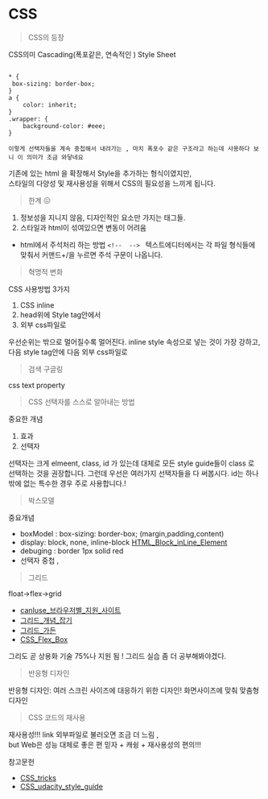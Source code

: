 # CSS

> CSS의 등장

CSS의미 Cascading(폭포같은, 연속적인 ) Style Sheet

```

* {
 box-sizing: border-box;
}
a {
    color: inherit;
}
.wrapper: {
    background-color: #eee;
}

이렇게 선택자들을 계속 중첩해서 내려가는 , 마치 폭포수 같은 구조라고 하는데 사용하다 보니 이 의미가 조금 와닿네요

```

기존에 있는 html 을 확장해서 Style을 추가하는 형식이였지만,</br>
스타일의 다양성 및 재사용성을 위해서 CSS의 필요성을 느끼게 됩니다.

> 한계 😖

1. 정보성을 지니지 않음, 디자인적인 요소만 가지는 태그들.
1. 스타일과 html이 섞여있으면 변동이 어려움

*  html에서 주석처리 하는 방법 ```<!--  --> ```
텍스트에디터에서는 각 파일 형식들에 맞춰서 커맨드+/을 누르면 주석 구문이 나옵니다.

> 혁명적 변화

CSS 사용방법 3가지

1. CSS inline
1. head위에 Style tag안에서
1. 외부 css파일로

우선순위는 밖으로 멀어질수록 멀어진다. inline style 속성으로 넣는 것이 가장 강하고, 다음 style tag안에 다음 외부 css파일로

> 검색 구글링

css text property

> CSS 선택자를 스스로 알아내는 방법

중요한 개념

1. 효과
1. 선택자

선택자는 크게 elmeent, class, id 가 있는데 대체로 모든 style guide들이 class 로 선택하는 것을 권장합니다.
그런데 우선은 여러가지 선택자들을 다 써봅시다.
id는 하나 밖에 없는 특수한 경우 주로 사용합니다.!

> 박스모델

중요개념

* boxModel : box-sizing: border-box; (margin,padding,content)
* display: block, none, inline-block [HTML_Block_inLine_Element](../../ReadMe/blockAndInLine.md)
* debuging : border 1px solid red
* 선택자 중첩 ,

> 그리드

float->flex->grid

* [canIuse_브라우저별_지원_사이트](https://caniuse.com/)
* [그리드_개념_잡기](https://css-tricks.com/snippets/css/complete-guide-grid/)
* [그리드_가든](http://cssgridgarden.com/)
* [CSS_Flex_Box](http://flexboxfroggy.com/)

그리도 곧 상용화 기술 75%나 지원 됨 !
그리드 실습 좀 더 공부해봐야겠다.

> 반응형 디자인

반응형 디자인: 여러 스크린 사이즈에 대응하기 위한 디자인! 화면사이즈에 맞춰 맞춤형 디자인

> CSS 코드의 재사용

재사용성!!!
link
외부파일로 불러오면 조금 더 느림 ,</br>
but Web은 성능 대체로 좋은 편 믿자 + 캐슁 + 재사용성의 편의!!! 

참고문헌

* [CSS_tricks](https://css-tricks.com/snippets/css/a-guide-to-flexbox/)
* [CSS_udacity_style_guide](https://udacity.github.io/frontend-nanodegree-styleguide/css.html)